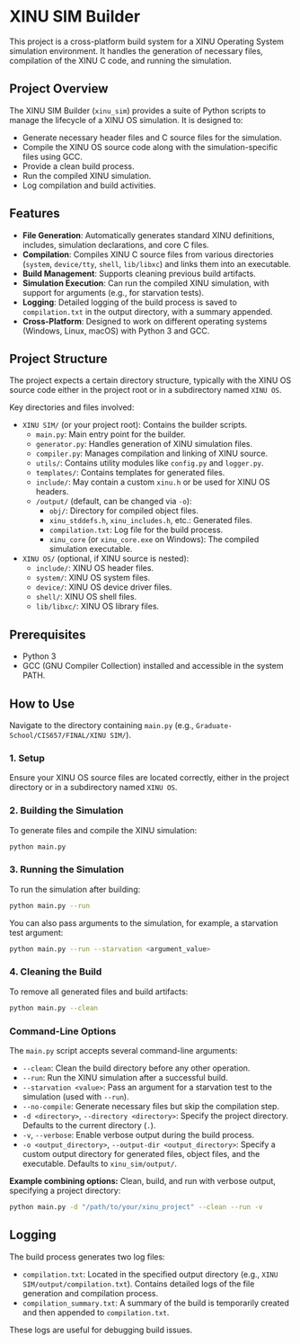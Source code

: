 # XINU SIM Builder

This project is a cross-platform build system for a XINU Operating System simulation environment. It handles the generation of necessary files, compilation of the XINU C code, and running the simulation.

## Project Overview

The XINU SIM Builder (`xinu_sim`) provides a suite of Python scripts to manage the lifecycle of a XINU OS simulation. It is designed to:
- Generate necessary header files and C source files for the simulation.
- Compile the XINU OS source code along with the simulation-specific files using GCC.
- Provide a clean build process.
- Run the compiled XINU simulation.
- Log compilation and build activities.

## Features

- **File Generation**: Automatically generates standard XINU definitions, includes, simulation declarations, and core C files.
- **Compilation**: Compiles XINU C source files from various directories (`system`, `device/tty`, `shell`, `lib/libxc`) and links them into an executable.
- **Build Management**: Supports cleaning previous build artifacts.
- **Simulation Execution**: Can run the compiled XINU simulation, with support for arguments (e.g., for starvation tests).
- **Logging**: Detailed logging of the build process is saved to `compilation.txt` in the output directory, with a summary appended.
- **Cross-Platform**: Designed to work on different operating systems (Windows, Linux, macOS) with Python 3 and GCC.

## Project Structure

The project expects a certain directory structure, typically with the XINU OS source code either in the project root or in a subdirectory named `XINU OS`.

Key directories and files involved:
- `XINU SIM/` (or your project root): Contains the builder scripts.
    - `main.py`: Main entry point for the builder.
    - `generator.py`: Handles generation of XINU simulation files.
    - `compiler.py`: Manages compilation and linking of XINU source.
    - `utils/`: Contains utility modules like `config.py` and `logger.py`.
    - `templates/`: Contains templates for generated files.
    - `include/`: May contain a custom `xinu.h` or be used for XINU OS headers.
    - `/output/` (default, can be changed via `-o`):
        - `obj/`: Directory for compiled object files.
        - `xinu_stddefs.h`, `xinu_includes.h`, etc.: Generated files.
        - `compilation.txt`: Log file for the build process.
        - `xinu_core` (or `xinu_core.exe` on Windows): The compiled simulation executable.
- `XINU OS/` (optional, if XINU source is nested):
    - `include/`: XINU OS header files.
    - `system/`: XINU OS system files.
    - `device/`: XINU OS device driver files.
    - `shell/`: XINU OS shell files.
    - `lib/libxc/`: XINU OS library files.

## Prerequisites

- Python 3
- GCC (GNU Compiler Collection) installed and accessible in the system PATH.

## How to Use

Navigate to the directory containing `main.py` (e.g., `Graduate-School/CIS657/FINAL/XINU SIM/`).

### 1. Setup
Ensure your XINU OS source files are located correctly, either in the project directory or in a subdirectory named `XINU OS`.

### 2. Building the Simulation

To generate files and compile the XINU simulation:
```bash
python main.py
```

### 3. Running the Simulation

To run the simulation after building:
```bash
python main.py --run
```

You can also pass arguments to the simulation, for example, a starvation test argument:
```bash
python main.py --run --starvation <argument_value>
```

### 4. Cleaning the Build

To remove all generated files and build artifacts:
```bash
python main.py --clean
```

### Command-Line Options

The `main.py` script accepts several command-line arguments:

- `--clean`: Clean the build directory before any other operation.
- `--run`: Run the XINU simulation after a successful build.
- `--starvation <value>`: Pass an argument for a starvation test to the simulation (used with `--run`).
- `--no-compile`: Generate necessary files but skip the compilation step.
- `-d <directory>`, `--directory <directory>`: Specify the project directory. Defaults to the current directory (`.`).
- `-v`, `--verbose`: Enable verbose output during the build process.
- `-o <output_directory>`, `--output-dir <output_directory>`: Specify a custom output directory for generated files, object files, and the executable. Defaults to `xinu_sim/output/`.

**Example combining options:**
Clean, build, and run with verbose output, specifying a project directory:
```bash
python main.py -d "/path/to/your/xinu_project" --clean --run -v
```

## Logging

The build process generates two log files:
- `compilation.txt`: Located in the specified output directory (e.g., `XINU SIM/output/compilation.txt`). Contains detailed logs of the file generation and compilation process.
- `compilation_summary.txt`: A summary of the build is temporarily created and then appended to `compilation.txt`.

These logs are useful for debugging build issues.
